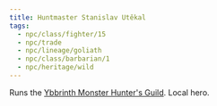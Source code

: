 ```yaml
---
title: Huntmaster Stanislav Utěkal
tags:
  - npc/class/fighter/15
  - npc/trade
  - npc/lineage/goliath
  - npc/class/barbarian/1
  - npc/heritage/wild
---
```


Runs the [Ybbrinth Monster Hunter's Guild](../../../../org/trade/ybbrinth-monster-hunters-guild.md). Local hero.
